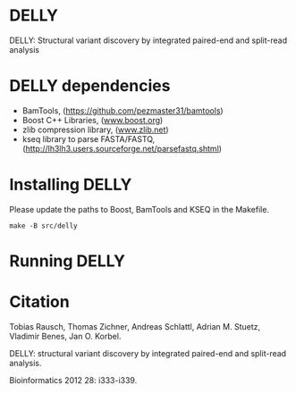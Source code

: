 DELLY
=====

DELLY: Structural variant discovery by integrated paired-end and split-read analysis

DELLY dependencies
==================

* BamTools, (https://github.com/pezmaster31/bamtools)
* Boost C++ Libraries, (www.boost.org)
* zlib compression library, (www.zlib.net)
* kseq library to parse FASTA/FASTQ, (http://lh3lh3.users.sourceforge.net/parsefastq.shtml)

Installing DELLY
================

Please update the paths to Boost, BamTools and KSEQ in the Makefile.

`make -B src/delly`

Running DELLY
=============


Citation
========

Tobias Rausch, Thomas Zichner, Andreas Schlattl, Adrian M. Stuetz, Vladimir Benes, Jan O. Korbel.

DELLY: structural variant discovery by integrated paired-end and split-read analysis.

Bioinformatics 2012 28: i333-i339.



